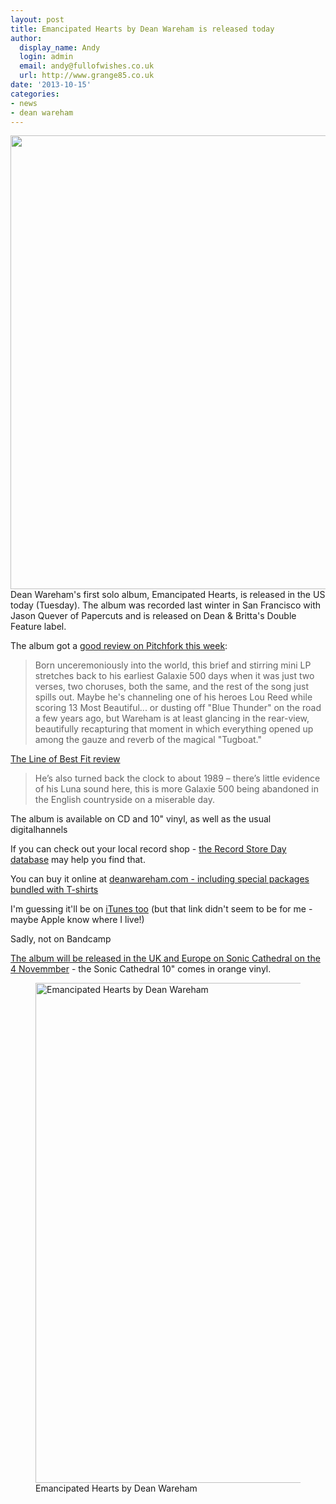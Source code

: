 ```yaml
---
layout: post
title: Emancipated Hearts by Dean Wareham is released today
author:
  display_name: Andy
  login: admin
  email: andy@fullofwishes.co.uk
  url: http://www.grange85.co.uk
date: '2013-10-15'
categories:
- news
- dean wareham
---
```

<p><img src="https://media.fullofwishes.co.uk/05-dean_wareham/pictures/2_color_DW_0813_4584cr_1024.jpg" width="1024" height="726" class="aligncenter" /><br />
Dean Wareham's first solo album, Emancipated Hearts, is released in the US today (Tuesday). The album was recorded last winter in San Francisco with Jason Quever of Papercuts and is released on Dean & Britta's Double Feature label.</p>
<p>The album got a <a href="http://pitchfork.com/reviews/albums/18636-dean-wareham-emancipated-hearts-ep/">good review on Pitchfork this week</a>:</p>
<blockquote><p>Born unceremoniously into the world, this brief and stirring mini LP stretches back to his earliest Galaxie 500 days when it was just two verses, two choruses, both the same, and the rest of the song just spills out. Maybe he's channeling one of his heroes Lou Reed while scoring 13 Most Beautiful... or dusting off "Blue Thunder" on the road a few years ago, but Wareham is at least glancing in the rear-view, beautifully recapturing that moment in which everything opened up among the gauze and reverb of the magical "Tugboat."</p></blockquote>
<p><a href="http://thelineofbestfit.com/reviews/albums/dean-wareham-emancipated-hearts-139265">The Line of Best Fit review</a></p>
<blockquote><p>
He’s also turned back the clock to about 1989 – there’s little evidence of his Luna sound here, this is more Galaxie 500 being abandoned in the English countryside on a miserable day.</p></blockquote>
<p>The album is available on CD and 10" vinyl, as well as the usual digitalhannels</p>
<p>If you can check out your local record shop - <a href="http://www.recordstoreday.com/Venues">the Record Store Day database</a> may help you find that.</p>
<p>You can buy it online at <a href="http://elevenspot.11spot.com/deanwareham.html">deanwareham.com - including special packages bundled with T-shirts</a></p>
<p>I'm guessing it'll be on <a href="https://itunes.apple.com/us/album/emancipated-hearts/id696230353?ls=1">iTunes too</a> (but that link didn't seem to be for me - maybe Apple know where I live!)</p>
<p>Sadly, not on Bandcamp</p>
<p><a href="http://soniccathedral.bigcartel.com/artist/dean-wareham">The album will be released in the UK and Europe on Sonic Cathedral on the 4 Novemmber</a> - the Sonic Cathedral 10" comes in orange vinyl.<br />
<figure class="caption aligncenter"><img src="https://media.fullofwishes.co.uk/05-dean_wareham/sleeves/deanwareham_emancipatedhearts_cover.jpg" width="800" height="800" alt="Emancipated Hearts by Dean Wareham" class /><figcaption class="caption-text"> Emancipated Hearts by Dean Wareham</figcaption></figure>
